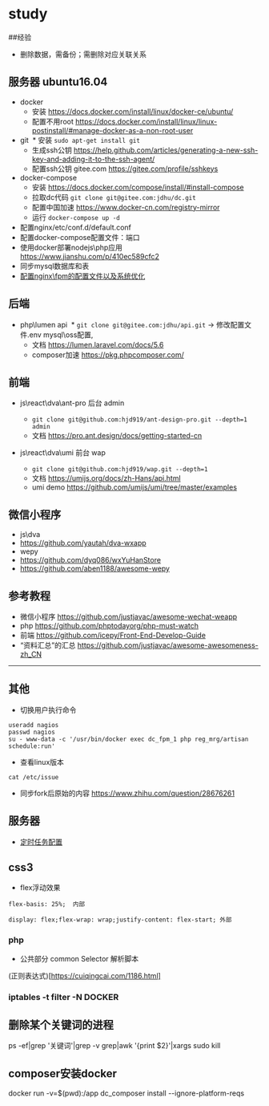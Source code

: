 # study
##经验
* 删除数据，需备份；需删除对应关联关系

## 服务器 ubuntu16.04
* docker 
  * 安装 https://docs.docker.com/install/linux/docker-ce/ubuntu/
  * 配置不用root https://docs.docker.com/install/linux/linux-postinstall/#manage-docker-as-a-non-root-user
* git 
  * 安装 `sudo apt-get install git`
  * 生成ssh公钥 https://help.github.com/articles/generating-a-new-ssh-key-and-adding-it-to-the-ssh-agent/
  * 配置ssh公钥 gitee.com https://gitee.com/profile/sshkeys
* docker-compose 
  * 安装 https://docs.docker.com/compose/install/#install-compose
  * 拉取dc代码 `git clone git@gitee.com:jdhu/dc.git`
  * 配置中国加速 https://www.docker-cn.com/registry-mirror
  * 运行 `docker-compose up -d`
* 配置nginx/etc/conf.d/default.conf
* 配置docker-compose配置文件：端口
* 使用docker部署nodejs\php应用 https://www.jianshu.com/p/410ec589cfc2
* 同步mysql数据库和表
* [配置nginx\fpm的配置文件以及系统优化](https://github.com/Tinywan/lua-nginx-redis/blob/master/Nginx/nginx-parameter-config.md)

## 后端
* php\lumen api
  * `git clone git@gitee.com:jdhu/api.git` -> 修改配置文件.env mysql\oss配置,
  * 文档 https://lumen.laravel.com/docs/5.6 
  * composer加速 https://pkg.phpcomposer.com/

## 前端
* js\react\dva\ant-pro 后台 admin
  * `git clone git@github.com:hjd919/ant-design-pro.git --depth=1 admin`
  * 文档 https://pro.ant.design/docs/getting-started-cn

* js\react\dva\umi 前台 wap
  * `git clone git@github.com:hjd919/wap.git --depth=1`
  * 文档 https://umijs.org/docs/zh-Hans/api.html
  * umi demo https://github.com/umijs/umi/tree/master/examples

## 微信小程序
* js\dva
 * https://github.com/yautah/dva-wxapp
* wepy
 * https://github.com/dyq086/wxYuHanStore
 * https://github.com/aben1188/awesome-wepy
 
 
## 参考教程
* 微信小程序 https://github.com/justjavac/awesome-wechat-weapp
* php https://github.com/phptodayorg/php-must-watch
* 前端 https://github.com/icepy/Front-End-Develop-Guide
* “资料汇总”的汇总 https://github.com/justjavac/awesome-awesomeness-zh_CN
---

## 其他
* 切换用户执行命令
```
useradd nagios
passwd nagios
su - www-data -c '/usr/bin/docker exec dc_fpm_1 php reg_mrg/artisan schedule:run'
```

* 查看linux版本
```
cat /etc/issue
```
* 同步fork后原始的内容 https://www.zhihu.com/question/28676261

## 服务器
* [定时任务配置](https://www.baidu.com/link?url=EdVjt2uih5usT3CBl-isb-QGOb9JKpcsU97SHyp_5bc1NsfPRRchmXCxtPGi7z6ewBNlnpFfHQ4YTXlFRYknlK&wd=&eqid=ba0598e200022503000000025b14fe5e)

## css3
* flex浮动效果
```
flex-basis: 25%;  内部

display: flex;flex-wrap: wrap;justify-content: flex-start; 外部
```

### php
* 公共部分 common
Selector 解析脚本

(正则表达式)[https://cuiqingcai.com/1186.html]

### iptables -t filter -N DOCKER

## 删除某个关键词的进程
ps -ef|grep '关键词'|grep -v grep|awk '{print $2}'|xargs sudo kill

## composer安装docker
docker run -v=$(pwd):/app dc_composer install --ignore-platform-reqs

